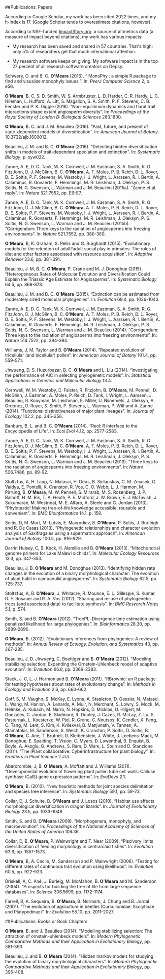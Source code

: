 

##Publications: Papers


According to Google Scholar, my work has been cited 2022 times, and my h-index is 17. (Google Scholar tends to overestimate citations, however).


According to NSF-funded [ImpactStory.org](https://impactstory.org/u/0000-0002-0337-5997), a source of altmetrics data (a measure of impact beyond citations), my work has various impacts:

* My research has been saved and shared in 57 countries. That's high: only 5% of researchers get that much international attention.

* My research software keeps on giving.  My software impact is in the top 27 percent of all research software creators on Depsy. 



Schwery, O. and B. C. **O'Meara** (2016). “ MonoPhy : a simple R package to
find and visualize monophyly issues ”. In: _PeerJ Computer Science_ 2,
p. e56.

**O'Meara**, B. C, S. D. Smith, W. S. Armbruster, L. D. Harder, C. R.
Hardy, L. C. Hileman, L. Hufford, A. Litt, S. Magallon, S. A. Smith, P.
F. Stevens, C. B. Fenster and P. K. Diggle (2016). “Non-equilibrium
dynamics and floral trait interactions shape extant angiosperm
diversity”. In: _Proceedings of the Royal Society of London B:
Biological Sciences_ 283.1830.

**O'Meara**, B. C. and J. M. Beaulieu (2016). “Past, future, and present of
state-dependent models of diversification”. In: _American Journal of
Botany_. 10.3732/ajb.1600012.

Beaulieu, J. M. and B. C. **O'Meara** (2016). “Detecting hidden
diversification shifts in models of trait-dependent speciation and
extinction”. In: _Systematic Biology_, p. syw022.

Zanne, A. E, D. C. Tank, W. K. Cornwell, J. M. Eastman, S. A. Smith, R.
G. FitzJohn, D. J. McGlinn, B. C. **O'Meara**, A. T. Moles, P. B. Reich, D.
L. Royer, D. E. Soltis, P. F. Stevens, M. Westoby, I. J. Wright, L.
Aarssen, R. I. Bertin, A. Calaminus, R. Govaerts, F. Hemmings, M. R.
Leishman, J. Oleksyn, P. S. Soltis, N. G. Swenson, L. Warman and J. M.
Beaulieu (2015a). “Zanne et al. reply”. In: _Nature_ 521.7552, pp.
E6-E7.

Zanne, A. E, D. C. Tank, W. K. Cornwell, J. M. Eastman, S. A. Smith, R.
G. FitzJohn, D. J. McGlinn, B. C. **O'Meara**, A. T. Moles, P. B. Reich, D.
L. Royer, D. E. Soltis, P. F. Stevens, M. Westoby, I. J. Wright, L.
Aarssen, R. I. Bertin, A. Calaminus, R. Govaerts, F. Hemmings, M. R.
Leishman, J. Oleksyn, P. S. Soltis, N. G. Swenson, L. Warman and J. M.
Beaulieu (2015b). “Corrigendum: Three keys to the radiation of
angiosperms into freezing environments”. In: _Nature_ 521.7552, pp.
380-380.

**O'Meara**, B, K. Graham, S. Pellis and G. Burghardt (2015). “Evolutionary
models for the retention of adult?adult social play in primates: The
roles of diet and other factors associated with resource acquisition”.
In: _Adaptive Behavior_ 23.6, pp. 381-391.

Beaulieu, J. M, B. C. **O'Meara**, P. Crane and M. J. Donoghue (2015).
“Heterogeneous Rates of Molecular Evolution and Diversification Could
Explain the Triassic Age Estimate for Angiosperms”. In: _Systematic
Biology_ 64.5, pp. 869-878.

Beaulieu, J. M. and B. C. **O'Meara** (2015). “Extinction can be estimated
from moderately sized molecular phylogenies”. In: _Evolution_ 69.4, pp.
1036-1043.

Zanne, A. E, D. C. Tank, W. K. Cornwell, J. M. Eastman, S. A. Smith, R.
G. FitzJohn, D. J. McGlinn, B. C. **O'Meara**, A. T. Moles, P. B. Reich, D.
L. Royer, D. E. Soltis, P. F. Stevens, M. Westoby, I. J. Wright, L.
Aarssen, R. I. Bertin, A. Calaminus, R. Govaerts, F. Hemmings, M. R.
Leishman, J. Oleksyn, P. S. Soltis, N. G. Swenson, L. Warman and J. M.
Beaulieu (2014). “Corrigendum: Three keys to the radiation of
angiosperms into freezing environments”. In: _Nature_ 514.7522, pp.
394-394.

Williams, J, M. Taylor and B. **O'Meara** (2014). “Repeated evolution of
tricellular (and bicellular) pollen”. In: _American Journal of Botany_
101.4, pp. 559-571.

Jhwueng, D, S. Huzurbazar, B. C. **O'Meara** and L. Liu (2014).
“Investigating the performance of AIC in selecting phylogenetic
models”. In: _Statistical Applications in Genetics and Molecular
Biology_ 13.4.

Cornwell, W, M. Westoby, D. Falster, R. Fitzjohn, B. **O'Meara**, M.
Pennell, D. McGlinn, J. Eastman, A. Moles, P. Reich, D. Tank, I.
Wright, L. Aarssen, J. Beaulieu, R. Kooyman, M. Leishman, E. Miller, U.
Niinemets, J. Oleksyn, A. Ordonez, D. Royer, S. Smith, P. Stevens, L.
Warman, P. Wilf and A. Zanne (2014). “Functional distinctiveness of
major plant lineages”. In: _Journal of Ecology_ 102.2, pp. 345-356.

Banbury, B. L. and B. C. **O'Meara** (2014). “Reol: R interface to the
Encyclopedia of Life”. In: _Ecol Evol_ 4.12, pp. 2577-2583.

Zanne, A. E, D. C. Tank, W. K. Cornwell, J. M. Eastman, S. A. Smith, R.
G. FitzJohn, D. J. McGlinn, B. C. **O'Meara**, A. T. Moles, P. B. Reich, D.
L. Royer, D. E. Soltis, P. F. Stevens, M. Westoby, I. J. Wright, L.
Aarssen, R. I. Bertin, A. Calaminus, R. Govaerts, F. Hemmings, M. R.
Leishman, J. Oleksyn, P. S. Soltis, N. G. Swenson, L. Warman and J. M.
Beaulieu (2013). “Three keys to the radiation of angiosperms into
freezing environments”. In: _Nature_ 506.7486, pp. 89-92.

Stoltzfus, A, H. Lapp, N. Matasci, H. Deus, B. Sidlauskas, C. M.
Zmasek, G. Vaidya, E. Pontelli, K. Cranston, R. Vos, C. O. Webb, L. J.
Harmon, M. Pirrung, B. **O'Meara**, M. W. Pennell, S. Mirarab, M. S.
Rosenberg, J. P. Balhoff, H. M. Bik, T. A. Heath, P. E. Midford, J. W.
Brown, E. J. McTavish, J. Sukumaran, M. Westneat, M. E. Alfaro, A.
Steele and G. Jordan (2013). “Phylotastic! Making tree-of-life
knowledge accessible, reusable and convenient”. In: _BMC
Bioinformatics_ 14.1, p. 158.

Soltis, D, M. Mort, M. Latvis, E. Mavrodiev, B. **O'Meara**, P. Soltis, J.
Burleigh and R. De Casas (2013). “Phylogenetic relationships and
character evolution analysis of Saxifragales using a supermatrix
approach”. In: _American Journal of Botany_ 100.5, pp. 916-929.

Darrin Hulsey, C, B. Keck, H. Alamillo and B. **O'Meara** (2013).
“Mitochondrial genome primers for Lake Malawi cichlids”. In: _Molecular
Ecology Resources_ 13.3, pp. 347-353.

Beaulieu, J, B. **O'Meara** and M. Donoghue (2013). “Identifying hidden
rate changes in the evolution of a binary morphological character: The
evolution of plant habit in campanulid angiosperms”. In: _Systematic
Biology_ 62.5, pp. 725-737.

Stoltzfus, A, B. **O'Meara**, J. Whitacre, R. Mounce, E. L. Gillespie, S.
Kumar, D. F. Rosauer and R. A. Vos (2012). “Sharing and re-use of
phylogenetic trees (and associated data) to facilitate synthesis”. In:
_BMC Research Notes_ 5.1, p. 574.

Smith, S. and B. **O'Meara** (2012). “TreePL: Divergence time estimation
using penalized likelihood for large phylogenies”. In: _Bioinformatics_
28.20, pp. 2689-2690.

**O'Meara**, B. (2012). “Evolutionary inferences from phylogenies: A review
of methods”. In: _Annual Review of Ecology, Evolution, and Systematics_
43, pp. 267-285.

Beaulieu, J, D. Jhwueng, C. Boettiger and B. **O'Meara** (2012). “Modeling
stabilizing selection: Expanding the Ornstein-Uhlenbeck model of
adaptive evolution”. In: _Evolution_ 66.8, pp. 2369-2383.

Stack, J. C, L. J. Harmon and B. **O'Meara** (2011). “RBrownie: an R
package for testing hypotheses about rates of evolutionary change”. In:
_Methods in Ecology and Evolution_ 2.6, pp. 660-662.

Goff, S, M. Vaughn, S. McKay, E. Lyons, A. Stapleton, D. Gessler, N.
Matasci, L. Wang, M. Hanlon, A. Lenards, A. Muir, N. Merchant, S.
Lowry, S. Mock, M. Helmke, A. Kubach, M. Narro, N. Hopkins, D. Micklos,
U. Hilgert, M. Gonzales, C. Jordan, E. Skidmore, R. Dooley, J. Cazes,
R. McLay, Z. Lu, S. Pasternak, L. Koesterke, W. Piel, R. Grene, C.
Noutsos, K. Gendler, X. Feng, C. Tang, M. Lent, S. Kim, K. Kvilekval,
B. Manjunath, V. Tannen, A. Stamatakis, M. Sanderson, S. Welch, K.
Cranston, P. Soltis, D. Soltis, B. **O'Meara**, C. Ane, T. Brutnell, D.
Kleibenstein, J. White, J. Leebens-Mack, M. Donoghue, E. Spalding, T.
Vision, C. Myers, D. Lowenthal, B. Enquist, B. Boyle, A. Akoglu, G.
Andrews, S. Ram, D. Ware, L. Stein and D. Stanzione (2011). “The iPlant
collaborative: Cyberinfrastructure for plant biology”. In: _Frontiers
in Plant Science_ 2.JUL.

Abercrombie, J, B. **O'Meara**, A. Moffatt and J. Williams (2011).
“Developmental evolution of flowering plant pollen tube cell walls:
Callose synthase (CalS) gene expression patterns”. In: _EvoDevo_ 2.1.

**O'Meara**, B. (2010). “New heuristic methods for joint species
delimitation and species tree inference”. In: _Systematic Biology_
59.1, pp. 59-73.

Collar, D, J. Schulte, B. **O'Meara** and J. Losos (2010). “Habitat use
affects morphological diversification in dragon lizards”. In: _Journal
of Evolutionary Biology_ 23.5, pp. 1033-1049.

Smith, S. and B. **O'Meara** (2009). “Morphogenera, monophyly, and
macroevolution”. In: _Proceedings of the National Academy of Sciences
of the United States of America_ 106.36.

Collar, D, B. **O'Meara**, P. Wainwright and T. Near (2009). “Piscivory
limits diversification of feeding morphology in centrarchid fishes”.
In: _Evolution_ 63.6, pp. 1557-1573.

**O'Meara**, B, A. Cécile, M. Sanderson and P. Wainwright (2006). “Testing
for different rates of continuous trait evolution using likelihood”.
In: _Evolution_ 60.5, pp. 922-923.

Driskell, A, C. Ané, J. Burleig, M. McMahon, B. **O'Meara** and M.
Sanderson (2004). “Prospects for building the tree of life from large
sequence databases”. In: _Science_ 306.5699, pp. 1172-1174.

Farrell, B, A. Sequeira, B. **O'Meara**, B. Normark, J. Chung and B. Jordal
(2001). “The evolution of agriculture in beetles (Curculionidae:
Scolytinae and Platypodinae)”. In: _Evolution_ 55.10, pp. 2011-2027.


##Publications: Books or Book Chapters

**O'Meara**, B. and J. Beaulieu (2014). “Modelling stabilizing selection:
The attraction of ornstein-uhlenbeck models”. In: _Modern Phylogenetic
Comparative Methods and their Application in Evolutionary Biology_, pp.
381-393.

Beaulieu, J. and B. **O'Meara** (2014). “Hidden markov models for studying
the evolution of binary morphological characters”. In: _Modern
Phylogenetic Comparative Methods and their Application in Evolutionary
Biology_, pp. 395-408.
